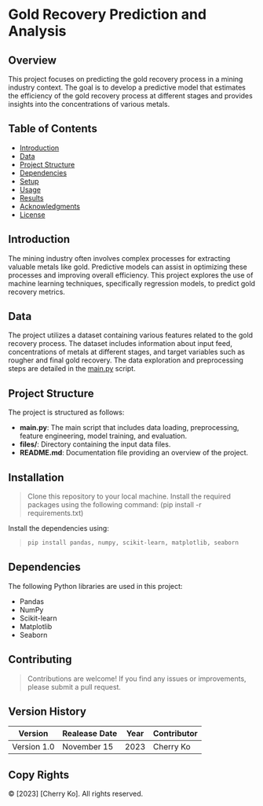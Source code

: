 # Gold Recovery Prediction and Analysis

## Overview

This project focuses on predicting the gold recovery process in a mining industry context. The goal is to develop a predictive model that estimates the efficiency of the gold recovery process at different stages and provides insights into the concentrations of various metals.

## Table of Contents

- [Introduction](#introduction)
- [Data](#data)
- [Project Structure](#project-structure)
- [Dependencies](#dependencies)
- [Setup](#setup)
- [Usage](#usage)
- [Results](#results)
- [Acknowledgments](#acknowledgments)
- [License](#license)

## Introduction

The mining industry often involves complex processes for extracting valuable metals like gold. Predictive models can assist in optimizing these processes and improving overall efficiency. This project explores the use of machine learning techniques, specifically regression models, to predict gold recovery metrics.

## Data

The project utilizes a dataset containing various features related to the gold recovery process. The dataset includes information about input feed, concentrations of metals at different stages, and target variables such as rougher and final gold recovery. The data exploration and preprocessing steps are detailed in the [main.py](main.py) script.

## Project Structure

The project is structured as follows:

- **main.py**: The main script that includes data loading, preprocessing, feature engineering, model training, and evaluation.
- **files/**: Directory containing the input data files.
- **README.md**: Documentation file providing an overview of the project.

## Installation
> Clone this repository to your local machine. 
> Install the required packages using the following command: (pip install -r requirements.txt)

Install the dependencies using:

>```bash
>pip install pandas, numpy, scikit-learn, matplotlib, seaborn

## Dependencies

The following Python libraries are used in this project:

- Pandas
- NumPy
- Scikit-learn
- Matplotlib
- Seaborn

## Contributing
> Contributions are welcome! If you find any issues or improvements, please submit a pull request.

## Version History
|Version|Realease Date|Year|Contributor|
|-------|-------------|----|-----------|
|Version 1.0|November 15|2023|Cherry Ko|

## Copy Rights
© [2023] [Cherry Ko]. All rights reserved.

